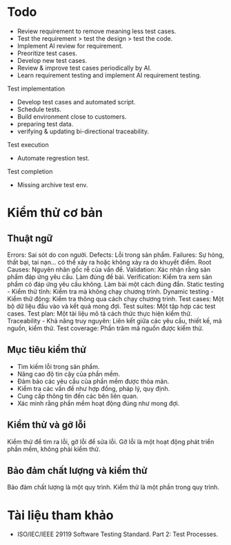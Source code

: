 # Todo

- Review requirement to remove meaning less test cases.
- Test the requirement > test the design > test the code.
- Implement AI review for requirement.
- Preoritize test cases.
- Develop new test cases.
- Review & improve test cases periodically by AI.
- Learn requirement testing and implement AI requirement testing.

Test implementation

- Develop test cases and automated script.
- Schedule tests.
- Build environment close to customers.
- preparing test data.
- verifying & updating bi-directional traceability.

Test execution

- Automate regrestion test.

Test completion

- Missing archive test env.

# Kiểm thử cơ bản

## Thuật ngữ

Errors: Sai sót do con người.
Defects: Lỗi trong sản phẩm.
Failures: Sự hỏng, thất bại, tai nạn... có thể xảy ra hoặc không xảy ra do khuyết điểm.
Root Causes: Nguyên nhân gốc rễ của vấn đề.
Validation: Xác nhận rằng sản phẩm đáp ứng yêu cầu. Làm đúng đề bài.
Verification: Kiểm tra xem sản phẩm có đáp ứng yêu cầu không. Làm bài một cách đúng đắn.
Static testing - Kiểm thử tĩnh: Kiểm tra mà không chạy chương trình.
Dynamic testing - Kiểm thữ động: Kiểm tra thông qua cách chạy chương trình.
Test cases: Một bộ dữ liệu đầu vào và kết quả mong đợi.
Test suites: Một tập hợp các test cases.
Test plan: Một tài liệu mô tả cách thức thực hiện kiểm thử.
Traceability - Khả năng truy nguyên: Liên kết giữa các yêu cầu, thiết kế, mã nguồn, kiểm thử.
Test coverage: Phần trăm mã nguồn được kiểm thử.

## Mục tiêu kiểm thử

- Tìm kiếm lỗi trong sản phẩm.
- Nâng cao độ tin cậy của phần mềm.
- Đảm bảo các yêu cầu của phần mềm được thỏa mãn.
- Kiểm tra các vấn đề như hợp đồng, pháp lý, quy định.
- Cung cấp thông tin đến các bên liên quan.
- Xác minh rằng phần mềm hoạt động đúng như mong đợi.

## Kiểm thử và gỡ lỗi

Kiểm thử để tìm ra lỗi, gỡ lỗi để sửa lỗi.
Gỡ lỗi là một hoạt động phát triển phần mềm, không phải kiểm thử.

## Bảo đảm chất lượng và kiểm thử

Bảo đảm chất lượng là một quy trình. Kiểm thử là một phần trong quy trình.

# Tài liệu tham khảo

- ISO/IEC/IEEE 29119 Software Testing Standard. Part 2: Test Processes.
